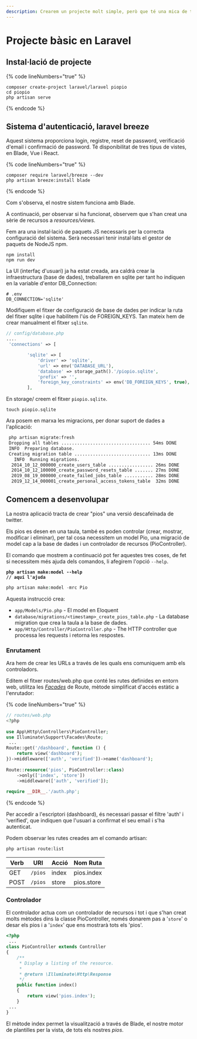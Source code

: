 ```yaml
---
description: Crearem un projecte molt simple, però que té una mica de tot.
---
```


# Projecte bàsic en Laravel

## Instal·lació de projecte

{% code lineNumbers="true" %}
```shell
composer create-project laravel/laravel piopio
cd piopio
php artisan serve
```
{% endcode %}

## Sistema d'autenticació, laravel breeze

Aquest sistema proporciona login, registre, reset de password, verificació d'email i confirmació de password. Té disponibilitat de tres tipus de vistes, en Blade, Vue i React.

{% code lineNumbers="true" %}
```shell
composer require laravel/breeze --dev
php artisan breeze:install blade
```
{% endcode %}

Com s'observa, el nostre sistem funciona amb Blade.

A continuació, per observar si ha funcionat, observem que s'han creat una sèrie de recursos a _resources/views._

Fem ara una instal·lació de paquets JS necessaris per la correcta configuració del sistema. Serà necessari tenir instal·lats el gestor de paquets de NodeJS npm.

```shell-session
npm install
npm run dev
```

La UI (interfaç d'usuari) ja ha estat creada, ara caldrà crear la infraestructura (base de dades), treballarem en sqlite per tant ho indiquen en la variable d'entor DB\_Connection:

```
# .env
DB_CONNECTION='sqlite'
```

Modifiquem el fitxer de configuració de base de dades per indicar la ruta del fitxer sqlite i que habilitem l'ús de FOREIGN\_KEYS. Tan mateix hem de crear manualment el fitxer `sqlite`.

```php
// config/database.php
....
 'connections' => [

        'sqlite' => [
            'driver' => 'sqlite',
            'url' => env('DATABASE_URL'),
            'database' => storage_path().'/piopio.sqlite',
            'prefix' => '',
            'foreign_key_constraints' => env('DB_FOREIGN_KEYS', true),
        ],
```

En storage/ creem el fitxer `piopio.sqlite`.

```shell
touch piopio.sqlite
```

Ara posem en marxa les migracions, per donar suport de dades a l'aplicació:

```bash
 php artisan migrate:fresh
 Dropping all tables .................................. 54ms DONE
 INFO  Preparing database.  
 Creating migration table ............................. 13ms DONE
   INFO  Running migrations.  
  2014_10_12_000000_create_users_table ................. 26ms DONE
  2014_10_12_100000_create_password_resets_table ....... 27ms DONE
  2019_08_19_000000_create_failed_jobs_table ........... 28ms DONE
  2019_12_14_000001_create_personal_access_tokens_table  32ms DONE
```

## Comencem a desenvolupar

La nostra aplicació tracta de crear "pios" una versió descafeïnada de twitter.

Els pios es desen en una taula, també es poden controlar (crear, mostrar, modificar i eliminar), per tal cosa necessitem un model Pio, una migració de model cap a la base de dades i un controlador de recursos (PioController).

El comando que mostrem a continuació pot fer aquestes tres coses, de fet si necessitem més ajuda dels comandos, li afegirem l'opció `--help`.

<pre class="language-php"><code class="lang-php"><strong>php artisan make:model --help
</strong><strong>// aquí l'ajuda
</strong></code></pre>

```php
php artisan make:model -mrc Pio
```

Aquesta instrucció crea:

* `app/Models/Pio.php` - El model en Eloquent
* `database/migrations/<timestamp>_create_pios_table.php` - La database migration que crea la taula a la base de dades.
* `app/Http/Controller/PioController.php` - The HTTP controller que processa les requests i retorna les respostes.

### Enrutament

Ara hem de crear les URLs a través de les quals ens comuniquem amb els controladors.

Editem el fitxer routes/web.php que conté les rutes definides en entorn web, utilitza les [_Facades_](https://laravel.com/docs/9.x/facades) de Route, mètode simplificat d'accés estàtic a l'enrutador:

{% code lineNumbers="true" %}
```php
// routes/web.php
<?php
 
use App\Http\Controllers\PioController;
use Illuminate\Support\Facades\Route;
 ...
Route::get('/dashboard', function () {
    return view('dashboard');
})->middleware(['auth', 'verified'])->name('dashboard');
 
Route::resource('pios', PioController::class)
    ->only(['index', 'store'])
    ->middleware(['auth', 'verified']);
 
require __DIR__.'/auth.php';
```
{% endcode %}

Per accedir a l'escriptori (dashboard), és necessari passar el filtre 'auth' i 'verified', que indiquen que l'usuari a confirmat el seu email i s'ha autenticat.

Podem observar les rutes creades am el comando artisan:

```shell
php artisan route:list
```

| Verb | URI     | Acció | Nom Ruta   |
| ---- | ------- | ----- | ---------- |
| GET  | `/pios` | index | pios.index |
| POST | `/pios` | store | pios.store |

### Controlador

El controlador actua com un controlador de recursos i tot i que s'han creat molts mètodes dins la classe PioController, només donarem pas a '`store`' o desar els pios i a '`index`' que ens mostrarà tots els 'pios'.

```php
<?php
 ...
class PioController extends Controller
{
    /**
     * Display a listing of the resource.
     *
     * @return \Illuminate\Http\Response
     */
    public function index()
    {
        return view('pios.index');
    }
 ...
}
```

El mètode index permet la visualització a través de Blade, el nostre motor de plantilles per la vista, de tots els nostres _pios_.

